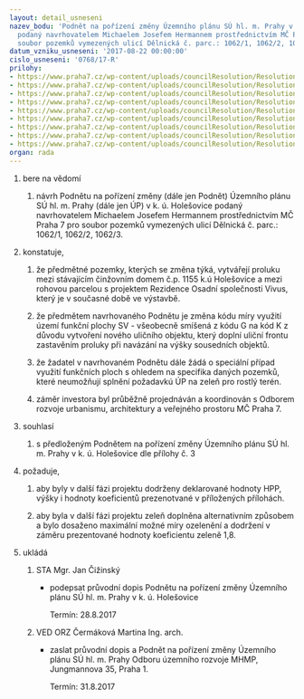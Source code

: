 ```yaml
---
layout: detail_usneseni
nazev_bodu: 'Podnět na pořízení změny Územního plánu SÚ hl. m. Prahy v k. ú. Holešovice
  podaný navrhovatelem Michaelem Josefem Hermannem prostřednictvím MČ Praha 7 pro
  soubor pozemků vymezených ulicí Dělnická č. parc.: 1062/1, 1062/2, 1062/3'
datum_vzniku_usneseni: '2017-08-22 00:00:00'
cislo_usneseni: '0768/17-R'
prilohy:
- https://www.praha7.cz/wp-content/uploads/councilResolution/Resolutions/29417/export/P1_duvodova_zprava~238152.doc
- https://www.praha7.cz/wp-content/uploads/councilResolution/Resolutions/29417/export/P2_pruvodni_dopis~238151.doc
- https://www.praha7.cz/wp-content/uploads/councilResolution/Resolutions/29417/export/p3_PruvodnidopiszmenauzemnihoplanuMJHermanVDP170628EV~238150.pdf
- https://www.praha7.cz/wp-content/uploads/councilResolution/Resolutions/29417/export/p4_FormularPodnetnazmenuuzemnihoplanuMJHermanVDP170628EV~238149.pdf
- https://www.praha7.cz/wp-content/uploads/councilResolution/Resolutions/29417/export/P6_PRILOHA_C1_POZEMKOVA_MAPA_2000~238148.pdf
- https://www.praha7.cz/wp-content/uploads/councilResolution/Resolutions/29417/export/P7_PRILOHA_C3_UZEMNI_PLAN_2000~238146.pdf
- https://www.praha7.cz/wp-content/uploads/councilResolution/Resolutions/29417/export/p8_SituacesezakresemnavrhudoUP~238145.pdf
- https://www.praha7.cz/wp-content/uploads/councilResolution/Resolutions/29417/export/P9_OduvodnenizmenyuzemnihoplanuMJHermanVDP170628EV~238144.pdf
- https://www.praha7.cz/wp-content/uploads/councilResolution/Resolutions/29417/export/export~295423.pdf
organ: rada
---
```

<ol class="urzList_view" id="urzList">
<li class="urzClass1" id=""><span name="1">bere na vědomí</span> 
<ol class="urzOlClass">
<li class="urzClass2" style="TEXT-ALIGN: left" id=""><span><p>návrh Podnětu na pořízení změny (dále jen Podnět) Územního plánu SÚ hl. m. Prahy (dále jen ÚP) v k. ú. Holešovice podaný navrhovatelem Michaelem Josefem Hermannem prostřednictvím MČ Praha 7 pro soubor pozemků vymezených ulicí Dělnická č. parc.: 1062/1, 1062/2, 1062/3.</p></span></li></ol></li>
<li class="urzClass1" id=""><span name="50">konstatuje,</span> 
<ol class="urzOlClass" id="">
<li class="urzClass2" style="TEXT-ALIGN: left" id=""><span><p>že předmětné pozemky, kterých se změna týká, vytvářejí proluku mezi stávajícím činžovním domem č.p. 1155 k.ú Holešovice a mezi rohovou parcelou s projektem Rezidence Osadní společnosti Vivus, který je v současné době ve výstavbě.<br></p></span></li><li class="urzClass2" id="" style="text-align: left;"><span><p>že předmětem navrhovaného Podnětu je změna kódu míry využití území funkční plochy SV - všeobecně smíšená z kódu G na kód K z důvodu vytvoření nového uličního objektu, který doplní uliční frontu zastavěním proluky při navázání na výšky sousedních objektů.<br></p></span></li><li class="urzClass2" id="" style="text-align: left;"><span><p>že žadatel v navrhovaném Podnětu dále žádá o speciální případ využití funkčních ploch s ohledem na specifika daných pozemků, které neumožňují splnění požadavkú ÚP na zeleň pro rostlý terén.<br></p></span></li><li class="urzClass2" id="" style="text-align: left;"><span><p>záměr investora byl průběžně projednáván a koordinován s Odborem rozvoje urbanismu, architektury a veřejného prostoru MČ Praha 7.</p></span></li></ol></li>
<li class="urzClass1" id=""><span name="26">souhlasí</span> 
<ol class="urzOlClass">
<li class="urzClass2" style="TEXT-ALIGN: left" id=""><span><p>s předloženým Podnětem na pořízení změny Územního plánu SÚ hl. m. Prahy v k. ú. Holešovice dle přílohy č. 3</p></span></li></ol></li>
<li class="urzClass1" id=""><span name="63">požaduje,</span><ol class="urzOlClass"><li class="urzClass2" id="" style="text-align: left;"><span><p>aby byly v další fázi projektu dodrženy deklarované hodnoty HPP, výšky i hodnoty koeficientů prezenotvané v příložených přílohách.</p></span></li><li class="urzClass2" id="" style="text-align: left;"><span><p>aby byla v další fázi projektu zeleň doplněna alternativním způsobem a bylo dosaženo maximální možné míry ozelenění a dodržení v záměru prezentované hodnoty koeficientu zeleně 1,8.</p></span></li></ol></li><li class="urzClass1" id="urzUkoly"><span name="1">ukládá</span><ol class="urzOlClass"><li class="urzClass2"><span><p>STA Mgr. Jan Čižinský</p></span><ul class="urzUlClass"><li class="urzClass3"><span><p>podepsat průvodní dopis Podnětu na pořízení změny Územního plánu SÚ hl. m. Prahy v k. ú. Holešovice</p></span><span class="urzUkolTermin">  Termín:&nbsp;28.8.2017</span></li></ul></li><li class="urzClass2"><span><p>VED ORZ Čermáková Martina Ing. arch.</p></span><ul class="urzUlClass"><li class="urzClass3"><span><p>zaslat průvodní dopis a Podnět na pořízení změny Územního plánu SÚ hl. m. Prahy Odboru územního rozvoje MHMP, Jungmannova 35, Praha 1.</p></span><span class="urzUkolTermin">  Termín:&nbsp;31.8.2017</span></li></ul></li></ol></li></ol>